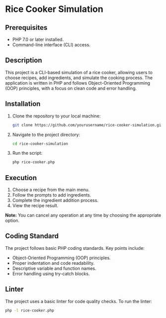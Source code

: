 # Rice Cooker Simulation

## Prerequisites

- PHP 7.0 or later installed.
- Command-line interface (CLI) access.

## Description

This project is a CLI-based simulation of a rice cooker, allowing users to choose recipes, add ingredients, and simulate the cooking process. The application is written in PHP and follows Object-Oriented Programming (OOP) principles, with a focus on clean code and error handling.

## Installation

1. Clone the repository to your local machine:

    ```bash
    git clone https://github.com/yourusername/rice-cooker-simulation.git
    ```

2. Navigate to the project directory:

    ```bash
    cd rice-cooker-simulation
    ```

3. Run the script:

    ```bash
    php rice-cooker.php
    ```

## Execution

1. Choose a recipe from the main menu.
2. Follow the prompts to add ingredients.
3. Complete the ingredient addition process.
4. View the recipe result.

**Note:** You can cancel any operation at any time by choosing the appropriate option.

## Coding Standard

The project follows basic PHP coding standards. Key points include:

- Object-Oriented Programming (OOP) principles.
- Proper indentation and code readability.
- Descriptive variable and function names.
- Error handling using try-catch blocks.

## Linter

The project uses a basic linter for code quality checks. To run the linter:

```bash
php -l rice-cooker.php
